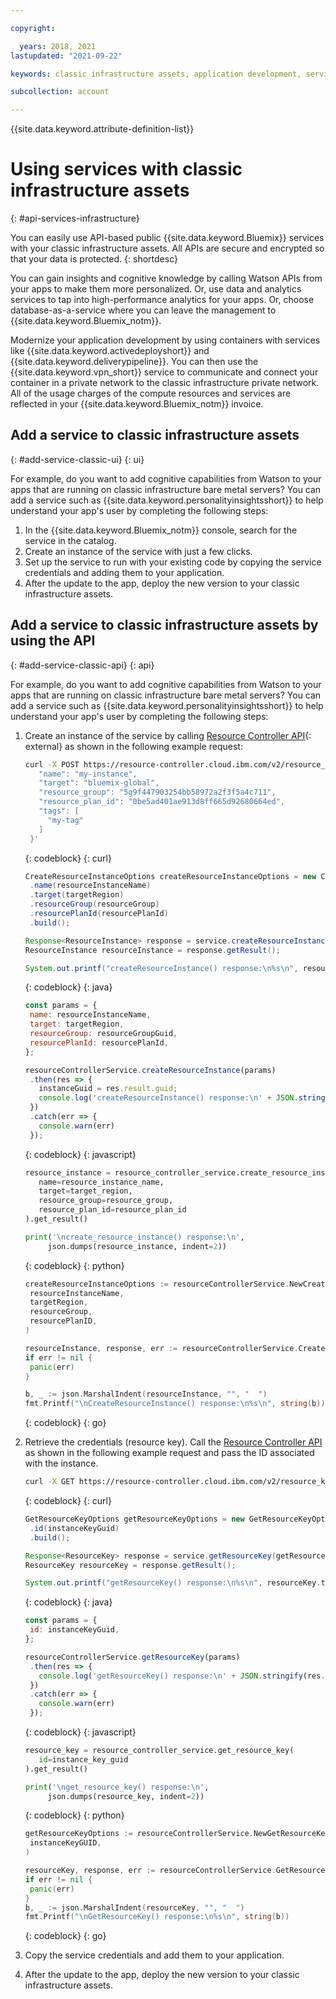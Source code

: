 ```yaml
---

copyright:

  years: 2018, 2021
lastupdated: "2021-09-22"

keywords: classic infrastructure assets, application development, services that work with classic infrastructure

subcollection: account

---
```


{{site.data.keyword.attribute-definition-list}}


# Using services with classic infrastructure assets
{: #api-services-infrastructure}

You can easily use API-based public {{site.data.keyword.Bluemix}} services with your classic infrastructure assets. All APIs are secure and encrypted so that your data is protected.
{: shortdesc}

You can gain insights and cognitive knowledge by calling Watson APIs from your apps to make them more personalized. Or, use data and analytics services to tap into high-performance analytics for your apps. Or, choose database-as-a-service where you can leave the management to {{site.data.keyword.Bluemix_notm}}.

Modernize your application development by using containers with services like {{site.data.keyword.activedeployshort}} and {{site.data.keyword.deliverypipeline}}. You can then use the {{site.data.keyword.vpn_short}} service to communicate and connect your container in a private network to the classic infrastructure private network. All of the usage charges of the compute resources and services are reflected in your {{site.data.keyword.Bluemix_notm}} invoice.

## Add a service to classic infrastructure assets
{: #add-service-classic-ui}
{: ui}

For example, do you want to add cognitive capabilities from Watson to your apps that are running on classic infrastructure bare metal servers? You can add a service such as {{site.data.keyword.personalityinsightsshort}} to help understand your app's user by completing the following steps:

1. In the {{site.data.keyword.Bluemix_notm}} console, search for the service in the catalog.
2. Create an instance of the service with just a few clicks.
3. Set up the service to run with your existing code by copying the service credentials and adding them to your application.
4. After the update to the app, deploy the new version to your classic infrastructure assets.

## Add a service to classic infrastructure assets by using the API
{: #add-service-classic-api}
{: api}

For example, do you want to add cognitive capabilities from Watson to your apps that are running on classic infrastructure bare metal servers? You can add a service such as {{site.data.keyword.personalityinsightsshort}} to help understand your app's user by completing the following steps:

1. Create an instance of the service by calling [Resource Controller API](https://cloud.ibm.com/apidocs/resource-controller/resource-controller?code=go#create-resource-instance){: external} as shown in the following example request:

   ```bash
   curl -X POST https://resource-controller.cloud.ibm.com/v2/resource_instances -H 'Authorization: Bearer <>' -H 'Content-Type: application/json' -d '{
      "name": "my-instance",
      "target": "bluemix-global",
      "resource_group": "5g9f447903254bb58972a2f3f5a4c711",
      "resource_plan_id": "0be5ad401ae913d8ff665d92680664ed",
      "tags": [
        "my-tag"
      ]
    }'
   ```
   {: codeblock}
   {: curl}

   ```java
   CreateResourceInstanceOptions createResourceInstanceOptions = new CreateResourceInstanceOptions.Builder()
    .name(resourceInstanceName)
    .target(targetRegion)
    .resourceGroup(resourceGroup)
    .resourcePlanId(resourcePlanId)
    .build();

   Response<ResourceInstance> response = service.createResourceInstance(createResourceInstanceOptions).execute();
   ResourceInstance resourceInstance = response.getResult();

   System.out.printf("createResourceInstance() response:\n%s\n", resourceInstance.toString());
   ```
   {: codeblock}
   {: java}

   ```javascript
   const params = {
    name: resourceInstanceName,
    target: targetRegion,
    resourceGroup: resourceGroupGuid,
    resourcePlanId: resourcePlanId,
   };

   resourceControllerService.createResourceInstance(params)
    .then(res => {
      instanceGuid = res.result.guid;
      console.log('createResourceInstance() response:\n' + JSON.stringify(res.result, null, 2));
    })
    .catch(err => {
      console.warn(err)
    });
   ```
   {: codeblock}
   {: javascript}

   ```python
   resource_instance = resource_controller_service.create_resource_instance(
      name=resource_instance_name,
      target=target_region,
      resource_group=resource_group,
      resource_plan_id=resource_plan_id
   ).get_result()

   print('\ncreate_resource_instance() response:\n',
        json.dumps(resource_instance, indent=2))
   ```
   {: codeblock}
   {: python}

   ```go
   createResourceInstanceOptions := resourceControllerService.NewCreateResourceInstanceOptions(
    resourceInstanceName,
    targetRegion,
    resourceGroup,
    resourcePlanID,
   )

   resourceInstance, response, err := resourceControllerService.CreateResourceInstance(createResourceInstanceOptions)
   if err != nil {
    panic(err)
   }

   b, _ := json.MarshalIndent(resourceInstance, "", "  ")
   fmt.Printf("\nCreateResourceInstance() response:\n%s\n", string(b))
   ```
   {: codeblock}
   {: go}

1. Retrieve the credentials (resource key). Call the [Resource Controller API](https://cloud.ibm.com/apidocs/resource-controller/resource-controller#get-resource-key) as shown in the following example request and pass the ID associated with the instance.

   ```bash
   curl -X GET https://resource-controller.cloud.ibm.com/v2/resource_keys/23693f48-aaa2-4079-b0c7-334846eff8d0 -H 'Authorization: Bearer <IAM_TOKEN>'
   ```
   {: codeblock}
   {: curl}

   ```java
   GetResourceKeyOptions getResourceKeyOptions = new GetResourceKeyOptions.Builder()
    .id(instanceKeyGuid)
    .build();

   Response<ResourceKey> response = service.getResourceKey(getResourceKeyOptions).execute();
   ResourceKey resourceKey = response.getResult();

   System.out.printf("getResourceKey() response:\n%s\n", resourceKey.toString());
   ```
   {: codeblock}
   {: java}

   ```javascript
   const params = {
    id: instanceKeyGuid,
   };

   resourceControllerService.getResourceKey(params)
    .then(res => {
      console.log('getResourceKey() response:\n' + JSON.stringify(res.result, null, 2));
    })
    .catch(err => {
      console.warn(err)
    });
   ```
   {: codeblock}
   {: javascript}

   ```python
   resource_key = resource_controller_service.get_resource_key(
      id=instance_key_guid
   ).get_result()

   print('\nget_resource_key() response:\n',
        json.dumps(resource_key, indent=2))
   ```
   {: codeblock}
   {: python}

   ```go
   getResourceKeyOptions := resourceControllerService.NewGetResourceKeyOptions(
    instanceKeyGUID,
   )

   resourceKey, response, err := resourceControllerService.GetResourceKey(getResourceKeyOptions)
   if err != nil {
    panic(err)
   }
   b, _ := json.MarshalIndent(resourceKey, "", "  ")
   fmt.Printf("\nGetResourceKey() response:\n%s\n", string(b))
   ```
   {: codeblock}
   {: go}

1. Copy the service credentials and add them to your application.
1. After the update to the app, deploy the new version to your classic infrastructure assets.

